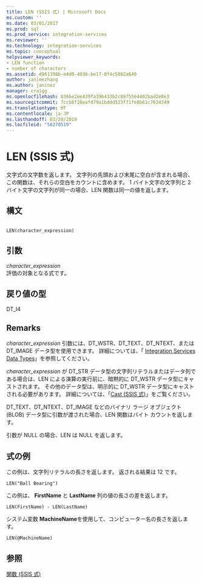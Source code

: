 ```yaml
---
title: LEN (SSIS 式) | Microsoft Docs
ms.custom: ''
ms.date: 03/01/2017
ms.prod: sql
ms.prod_service: integration-services
ms.reviewer: ''
ms.technology: integration-services
ms.topic: conceptual
helpviewer_keywords:
- LEN function
- number of characters
ms.assetid: d961398b-e4d0-4936-be17-8f4c5882a640
author: janinezhang
ms.author: janinez
manager: craigg
ms.openlocfilehash: 836be2ee439fa39b433b2c89755e4402bad2e8e3
ms.sourcegitcommit: 7ccb8f28eafd79a1bddd523f71fe8b61c7634349
ms.translationtype: HT
ms.contentlocale: ja-JP
ms.lasthandoff: 03/20/2019
ms.locfileid: "58270519"
---
```

# <a name="len-ssis-expression"></a>LEN (SSIS 式)
  文字式の文字数を返します。 文字列の先頭および末尾に空白が含まれる場合、この関数は、それらの空白をカウントに含めます。 1 バイト文字の文字列と 2 バイト文字の文字列が同一の場合、LEN 関数は同一の値を返します。  
  
## <a name="syntax"></a>構文  
  
```  
  
LEN(character_expression)  
```  
  
## <a name="arguments"></a>引数  
 *character_expression*  
 評価の対象となる式です。  
  
## <a name="result-types"></a>戻り値の型  
 DT_I4  
  
## <a name="remarks"></a>Remarks  
 *character_expression* 引数には、DT_WSTR、DT_TEXT、DT_NTEXT、または DT_IMAGE データ型を使用できます。 詳細については、「 [Integration Services Data Types](../../integration-services/data-flow/integration-services-data-types.md)」を参照してください。  
  
 *character_expression* が DT_STR データ型の文字列リテラルまたはデータ列である場合は、LEN による演算の実行前に、暗黙的に DT_WSTR データ型にキャストされます。 その他のデータ型は、明示的に DT_WSTR データ型にキャストされる必要があります。 詳細については、「[Cast &#40;SSIS 式&#41;](../../integration-services/expressions/cast-ssis-expression.md)」をご覧ください。  
  
 DT_TEXT、DT_NTEXT、DT_IMAGE などのバイナリ ラージ オブジェクト (BLOB) データ型に引数が渡された場合、LEN 関数はバイト カウントを返します。  
  
 引数が NULL の場合、LEN は NULL を返します。  
  
## <a name="expression-examples"></a>式の例  
 この例は、文字列リテラルの長さを返します。 返される結果は 12 です。  
  
```  
LEN("Ball Bearing")  
```  
  
 この例は、 **FirstName** と **LastName** 列の値の長さの差を返します。  
  
```  
LEN(FirstName) - LEN(LastName)  
```  
  
 システム変数 **MachineName**を使用して、コンピューター名の長さを返します。  
  
```  
LEN(@MachineName)  
```  
  
## <a name="see-also"></a>参照  
 [関数 (SSIS 式)](../../integration-services/expressions/functions-ssis-expression.md)  
  
  
